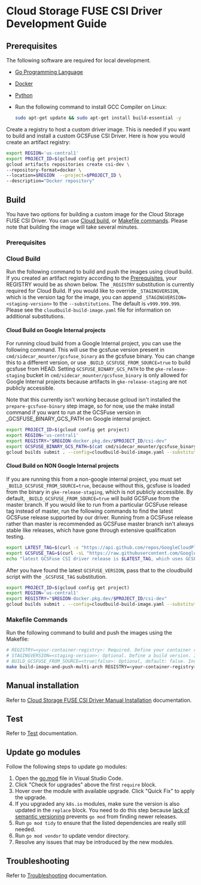 <!--
Copyright 2018 The Kubernetes Authors.
Copyright 2022 Google LLC

Licensed under the Apache License, Version 2.0 (the "License");
you may not use this file except in compliance with the License.
You may obtain a copy of the License at

    https://www.apache.org/licenses/LICENSE-2.0

Unless required by applicable law or agreed to in writing, software
distributed under the License is distributed on an "AS IS" BASIS,
WITHOUT WARRANTIES OR CONDITIONS OF ANY KIND, either express or implied.
See the License for the specific language governing permissions and
limitations under the License.
-->

# Cloud Storage FUSE CSI Driver Development Guide

## Prerequisites

The following software are required for local development.

- [Go Programming Language](https://go.dev/doc/install)
- [Docker](https://docs.docker.com/get-docker/)
- [Python](https://docs.python-guide.org/starting/installation/)
- Run the following command to install GCC Compiler on Linux:

    ```bash
    sudo apt-get update && sudo apt-get install build-essential -y
    ```

Create a registry to host a custom driver image. This is needed if you want to build and install a custom GCSFuse CSI Driver.  Here is how you would create an artifact registry:

```bash
export REGION='us-central1'
export PROJECT_ID=$(gcloud config get project)
gcloud artifacts repositories create csi-dev \
--repository-format=docker \
--location=$REGION  --project=$PROJECT_ID \
--description="Docker repository"
```

## Build

You have two options for building a custom image for the Cloud Storage FUSE CSI Driver. You can use [Cloud build](#cloud-build), or [Makefile commands](#makefile-commands). Please note that building the image will take several minutes.

### Prerequisites

### Cloud Build

Run the following command to build and push the images using cloud build. If you created an artifact registry according to the [Prerequisites](#prerequisites), your REGISTRY would be as shown below. The `_REGISTRY` substitution is currently required for Cloud Build. If you would like to override `_STAGINGVERSION`, which is the version tag for the image, you can append `_STAGINGVERSION=<staging-version>` to the `--substitutions`. The default is `v999.999.999`. Please see the `cloudbuild-build-image.yaml` file for information on additional substitutions.

#### Cloud Build on Google Internal projects

For running cloud build from a Google Internal project, you can use the following command. This will use the gcsfuse version present in `cmd/sidecar_mounter/gcsfuse_binary` as the gcsfuse binary. You can change this to a different version, or use `_BUILD_GCSFUSE_FROM_SOURCE=true` to build gcsfuse from HEAD. Setting `GCSFUSE_BINARY_GCS_PATH` to the `gke-release-staging` bucket in `cmd/sidecar_mounter/gcsfuse_binary` is only allowed for Google Internal projects because artifacts in `gke-release-staging` are not publicly accessible.

Note that this currently isn't working because gcloud isn't installed the `prepare-gcsfuse-binary` step image, so for now, use the make install command if you want to run at the GCSFuse version in _GCSFUSE_BINARY_GCS_PATH on Google internal project. <!--TODO(amacaskill): fix this. -->

```bash
export PROJECT_ID=$(gcloud config get project)
export REGION='us-central1'
export REGISTRY="$REGION-docker.pkg.dev/$PROJECT_ID/csi-dev"
export GCSFUSE_BINARY_GCS_PATH=$(cat cmd/sidecar_mounter/gcsfuse_binary)
gcloud builds submit . --config=cloudbuild-build-image.yaml --substitutions=_REGISTRY=$REGISTRY,_GCSFUSE_BINARY_GCS_PATH=$GCSFUSE_BINARY_GCS_PATH
```

#### Cloud Build on NON Google Internal projects

If you are running this from a non-google internal project, you must set `_BUILD_GCSFUSE_FROM_SOURCE=true`, because without this, gcsfuse is loaded from the binary in `gke-release-staging`, which is not publicly accessible. By default, `_BUILD_GCSFUSE_FROM_SOURCE=true` will build GCSFuse from the master branch. If you would like to run from a particular GCSFuse release tag instead of master, run the following commands to find the latest GCSFuse release supported by our driver. Running from a GCSFuse release rather than master is recommended as GCSFuse master branch isn't always stable like releases, which have gone through extensive qualification testing.

```bash
export LATEST_TAG=$(curl -s "https://api.github.com/repos/GoogleCloudPlatform/gcs-fuse-csi-driver/releases/latest" | jq -r .tag_name)
export GCSFUSE_TAG=$(curl -sL "https://raw.githubusercontent.com/GoogleCloudPlatform/gcs-fuse-csi-driver/$LATEST_TAG/cmd/sidecar_mounter/gcsfuse_binary" | cut -d'/' -f5 | cut -d'-' -f1)
echo "latest GCSFuse CSI driver release is $LATEST_TAG, which uses GCSFuse version $GCSFUSE_TAG"
```

 After you have found the latest `GCSFUSE_VERSION`, pass that to the cloudbuild script with the `_GCSFUSE_TAG` substitution. 

```bash
export PROJECT_ID=$(gcloud config get project)
export REGION='us-central1'
export REGISTRY="$REGION-docker.pkg.dev/$PROJECT_ID/csi-dev"
gcloud builds submit . --config=cloudbuild-build-image.yaml --substitutions=_REGISTRY=$REGISTRY,_BUILD_GCSFUSE_FROM_SOURCE=true,_GCSFUSE_TAG=$GCSFUSE_TAG
```

### Makefile Commands

Run the following command to build and push the images using the Makefile:

```bash
# REGISTRY=<your-container-registry>: Required. Define your container registry. Make sure you have logged in your registry so that you have image pull/push permissions.
# STAGINGVERSION=<staging-version>: Optional. Define a build version. If not defined, a staging version will be generated based on the commit hash.
# BUILD_GCSFUSE_FROM_SOURCE=<true|false>: Optional, default: false. Indicate if you want to build the gcsfuse binary from source. This is required for building images from non-google internal projects OR if you want to test any CSI change depend on an unreleased GCSFuse enhancement. If BUILD_GCSFUSE_FROM_SOURCE is true, by default it builts GCSFuse from head of the master branch. If you want to build GCSFuse from a particular tag, then set GCSFUSE_TAG as explained in cloudbuild sections above.
make build-image-and-push-multi-arch REGISTRY=<your-container-registry> STAGINGVERSION=<staging-version>
```

## Manual installation

Refer to [Cloud Storage FUSE CSI Driver Manual Installation](./installation.md) documentation.

## Test

Refer to [Test](../test/README.md) documentation.

## Update go modules

Follow the following steps to update go modules:

1. Open the [go.mod](../go.mod) file in Visual Studio Code.
2. Click "Check for upgrades" above the first `require` block.
3. Hover over the module with available upgrade. Click "Quick Fix" to apply the upgrade.
4. If you upgraded any `k8s.io` modules, make sure the version is also updated in the `replace` block. You need to do this step because [lack of semantic versioning](https://github.com/kubernetes/kubernetes/issues/72638) prevents `go mod` from finding newer releases.
5. Run `go mod tidy` to ensure that the listed dependencies are really still needed.
6. Run `go mod vendor` to update vendor directory.
7. Resolve any issues that may be introduced by the new modules.

## Troubleshooting

Refer to [Troubleshooting](./troubleshooting.md) documentation.
